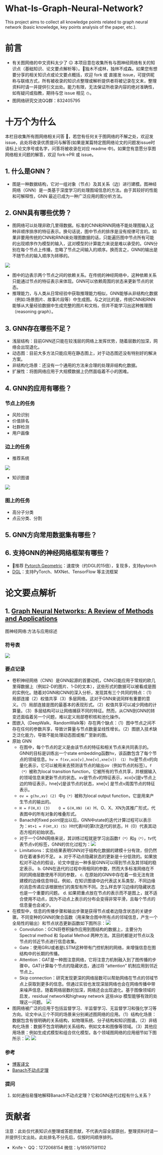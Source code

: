 # What-Is-Graph-Neural-Network?
This project aims to collect all knowledge points related to graph neural network (basic knowledge, key points analysis of the paper, etc.).
# 前言
- 有关图网络的中文资料太少了 😐 本项目意在收集所有与图神经网络有关的知识点（基础知识、论文要点解析等）。🌴独木不成林，独林不成森。如果您有想要分享的相关知识点或论文要点概括，欢迎 fork 或 直接发 issue，可提供昵称与联络方式，所有被收录的知识点整理或解析提供者将被记录在文末，整理资料时请一并提供引文出处。能力有限，无法保证所收录内容的绝对准确性，如有疑问或指教，期待与您 issue 相见 ⛄。
- 图网络研究交流QQ群：832405795

# 十万个为什么
本栏目收集所有图网络相关问答 🤡，若您有任何关于图网络的不解之处，欢迎发issue，此处将收录优质提问与解答(如果是某篇特定图网络论文的问题发issue时请标上论文序号或名字，问答将被收录在对应 readme 中)。如果您有意愿分享图网络相关问题的解答，欢迎 fork→PR 或 issue。

## 1. 什么是GNN？
- 图是一种数据结构，它对一组对象（节点）及其关系（边）进行建模。图神经网络（GNN）是一类基于深度学习的处理图域信息的方法。由于其较好的性能和可解释性，GNN 最近已成为一种广泛应用的图分析方法。

## 2. GNN具有哪些优势？
- 图网络可以处理非欧几里得数据。标准的CNN和RNN网络不能处理图输入这种非顺序排序的特征表示。换句话说，图中节点的排序是没有规律可言的。如果非要用传统的CNN和RNN来处理图数据的话，只能遍历图中节点所有可能的出现顺序作为模型的输入，这对模型的计算能力来说是难以承受的。GNN分别在每个节点上传播，忽略了节点之间输入的顺序。换而言之，GNN的输出是不随节点的输入顺序为转移的。

![](https://github.com/cy69855522/what-is-graph-neural-network/blob/master/sources/non-Euclidean.png)

- 图中的边表示两个节点之间的依赖关系。在传统的神经网络中，这种依赖关系只能通过节点的特征表示来体现。GNN可以依赖周围的状态来更新节点的状态。
- 推理能力，与人类从日常经验中获取推理能力相似，GNN能够从非结构化数据（例如:场景图片、故事片段等）中生成图。与之对比的是，传统CNN和RNN能够从大量经验数据中生成完整的图片和文档，但并不能学习出这种推理图（reasoning graph）。
## 3. GNN存在哪些不足？
- 浅层结构：目前GNN还只能在较浅层的网络上发挥优势，随着层数的加深，网络会出现退化。
- 动态图：目前大多方法只能应用在静态图上，对于动态图还没有特别好的解决方案。
- 非结构化场景：还没有一个通用的方法来合理的处理非结构化数据。
- 扩展性：将图网络应用于大规模数据上仍然面临着不小的困难。
## 4. GNN的应用有哪些？
### 节点上的任务
- 风险识别
- 价值排名
- 社群检测
- 用户画像
### 边上的任务
- 推荐系统

![](sources/推荐系统.jpg)
- 知识图谱

![](sources/知识图谱.jpg)
### 图上的任务
- 高分子分类
- 点云分类、分割

## 5. GNN方向常用数据集有哪些？

## 6. 支持GNN的神经网络框架有哪些？
- 🌟推荐 [Pytorch Geometric](https://github.com/rusty1s/pytorch_geometric)：速度快（约DGL的15倍），复现多，支持pytorch
- [DGL](https://github.com/jermainewang/dgl)：支持PyTorch、MXNet、TensorFlow 等主流框架
# 论文要点解析
## 1. [Graph Neural Networks: A Review of Methods and Applications](https://arxiv.org/pdf/1812.08434.pdf)
图神经网络:方法与应用综述
### 符号表
![](sources/papers/1/2.png)
### 要点记录
- 卷积神经网络（CNN）是GNN起源的首要动机，CNN只能应用于常规的欧几里得数据上（例如2-D的图片、1-D的文本），这些形式的数据可以被看成是图的实例化。随着对GNN和CNN的深入分析，发现其有三个共同的特点：（1）局部连接（2）权值共享（3）多层网络。这对于GNN来说同样有重要的意义。（1）局部连接是图的最基本的表现形式。（2）权值共享可以减少网络的计算量。（3）多层结构可以让网络捕获不同的特征。然而，从CNN到GNN的转变还面临着另一个问题，难以定义局部卷积核和池化操作。
- 图嵌入（DeepWalk、RandomWalk等）存在两个缺点：（1）图中节点之间不存在任何的参数共享，导致计算量与节点数量呈线性增长。（2）图嵌入技术缺乏泛化能力，导致不能处理动态图或推广至新的图。
- 原始 GNN
  - 在图中，每个节点的定义是由该节点的特征和相关节点来共同表示的。GNN的目标是训练出一个state embedding函数hv，该函数包含了每个节点的领域信息。`hv = f(xv,xco[v],hne[v],xne[v]) （1）` hv是节点v的向量化表示，它可以被用来去预测该节点的输出ov（例如节点的标签）。`f（*）`被称为local transition function，它被所有的节点共享，并根据输入的领域信息来更新节点的状态。xv是节点v的特征表示，xco[v]是v节点上边的特征表示，hne[v]是该节点的状态，xne[v] 是节点v周围节点的特征表示。
  - `ov = g(hv,xv) (2) `中`g（*）`被称为local output function，它是用来产生节点的输出的。
  - `H = F(H,X) (3)    O = G(H,XN) (4) `H、O、X、XN为其推广形式，代表图中的所有对象的堆叠形式。
  - Banach的fixed point提出以后，GNN中state的迭代计算过程可以表示为：`Ht+1 = F(Ht,X) (5) `Ht代表H的第t次迭代的状态，H（0）代表其动态方程的初始状态。
  -  对于一个GNN网络来说，其训练过程就是学习出函数`f（*）`和`g（*）`，tv代表节点v的标签，GNN的优化过程为：![](sources/papers/1/1.png)
  - Limitations：实验结果表明GNN对于结构化数据的建模十分有效，但仍然存在着诸多的不足。
    a. 对于不动点隐藏状态的更新是十分低效的。如果放松对不动点的假设，论文中提出一种多层GNN可以得到节点及其邻域的稳定表示。
    b. GNN在迭代的过程中用相同的参数，然而大多标准网络在不同的网络层数使用不同的参数，
    c. 在原始的GNN中存在着一些无法有效建模的边缘信息特征。例如，在知识图谱中边代表这关系类型，不同边缘的消息传递应该根据他们的类型有所不同。怎么样去学习边缘的隐藏状态也是一个重要的问题。
    d. 如果把重点放在节点的表示而不是图上，就不适合使用不动点，因为不动点上表示的分布会变得非常平滑，且每个节点的信息量也会减少。
- 在模型中，信息的传播步骤和输出步骤是获得节点或者边隐含状态的关键步骤。不同变种的GNN的聚合函数（用来聚合图中所有点的邻域信息，产生一个全局性的输出）和节点状态更新函数如下图所示：![](sources/papers/1/3.PNG)
  - Convolution：GCN将卷积操作应用到图结构的数据上，主要分为Spectral method 和 Spatial Method 两种方法。其目的都是对节点以及节点的邻近节点进行信息收集。
  - Gate：使用GRU或者是LSTM这种带有门控机制的网络，来增强信息在图结构中的长期的传播。
  - Attention：GAT是一种图注意网络，它将注意力机制融入到了图传播的步骤中。GAT计算每个节点的隐藏状态，通过将 “attention” 机制应用到邻近节点上。
  - Skip connection：研究发现更深的网络层数可以帮助网络在节点的邻域节点上获取到更多的信息。但通过实验也发现深层网络也会在网络传播中带来噪声信息，随着网络层数的加深，网络还会出现退化。基于图像领域的启发，residual network和highway network 这些skip 模型能够有效的处理这一问题。
  ![](sources/papers/1/6.png)
- 图网络被广泛的应用于包括监督学习、半监督学习、无监督学习和强化学习等方向。论文中从三个不同的场景来分别阐述图网络的应用。（1）结构化场景：数据包含有很明确的关系结构，如物理系统、分子结构和知识图谱。（2）非结构化场景：数据不包含明确的关系结构，例如文本和图像等领域。（3）其他应用场景：例如生成式模型和组合优化模型。各个领域图网络的应用细节如下图所示：![](sources/papers/1/4.PNG) ![](sources/papers/1/5.PNG)

### 参考
- [博客译文](https://blog.csdn.net/m0_38031488/article/details/88414320)
- [Banach不动点定理](https://zhuanlan.zhihu.com/p/33885648)
### 提问
1. 如何通俗易懂地解释Banach不动点定理？它和GNN迭代过程有什么关系？
# 贡献者
注意：此处仅代表知识点整理或答题贡献，不代表内容全部原创，整理资料时请一并提供引文出处。此处排名不分先后，仅按时间顺序排列。
- Knife丶 QQ：1272068154 微信：ly18597591102
